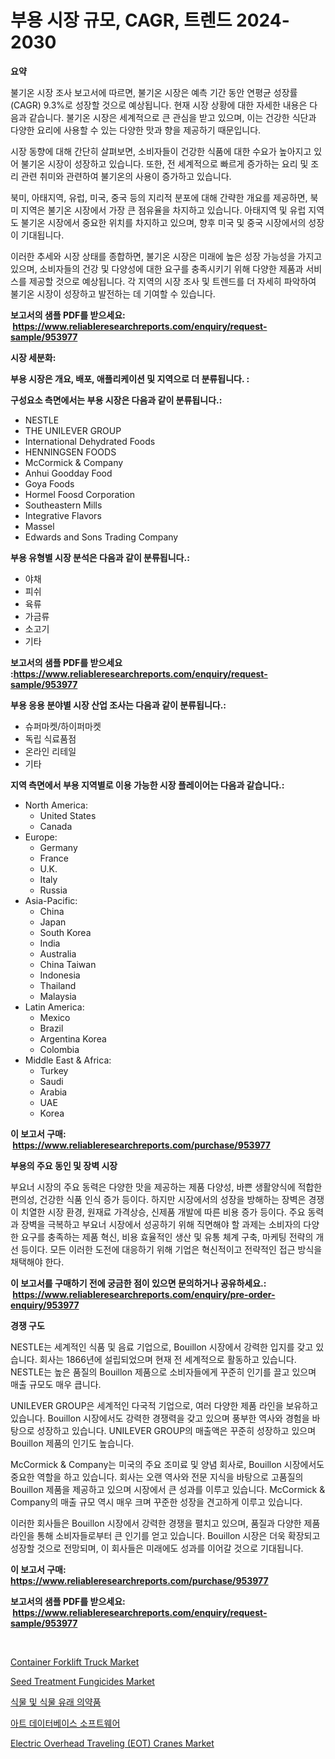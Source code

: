 <p><h1>부용 시장 규모, CAGR, 트렌드 2024-2030</h1></p><p><strong>요약</strong></p>
<p><p>불기온 시장 조사 보고서에 따르면, 불기온 시장은 예측 기간 동안 연평균 성장률(CAGR) 9.3%로 성장할 것으로 예상됩니다. 현재 시장 상황에 대한 자세한 내용은 다음과 같습니다. 불기온 시장은 세계적으로 큰 관심을 받고 있으며, 이는 건강한 식단과 다양한 요리에 사용할 수 있는 다양한 맛과 향을 제공하기 때문입니다.</p><p>시장 동향에 대해 간단히 살펴보면, 소비자들이 건강한 식품에 대한 수요가 높아지고 있어 불기온 시장이 성장하고 있습니다. 또한, 전 세계적으로 빠르게 증가하는 요리 및 조리 관련 취미와 관련하여 불기온의 사용이 증가하고 있습니다.</p><p>북미, 아태지역, 유럽, 미국, 중국 등의 지리적 분포에 대해 간략한 개요를 제공하면, 북미 지역은 불기온 시장에서 가장 큰 점유율을 차지하고 있습니다. 아태지역 및 유럽 지역도 불기온 시장에서 중요한 위치를 차지하고 있으며, 향후 미국 및 중국 시장에서의 성장이 기대됩니다.</p><p>이러한 추세와 시장 상태를 종합하면, 불기온 시장은 미래에 높은 성장 가능성을 가지고 있으며, 소비자들의 건강 및 다양성에 대한 요구를 충족시키기 위해 다양한 제품과 서비스를 제공할 것으로 예상됩니다. 각 지역의 시장 조사 및 트렌드를 더 자세히 파악하여 불기온 시장이 성장하고 발전하는 데 기여할 수 있습니다.</p></p>
<p><strong>보고서의 샘플 PDF를 받으세요: &nbsp;<a href="https://www.reliableresearchreports.com/enquiry/request-sample/953977">https://www.reliableresearchreports.com/enquiry/request-sample/953977</a></strong></p>
<p><strong>시장 세분화:</strong></p>
<p><strong> 부용 시장은 개요, 배포, 애플리케이션 및 지역으로 더 분류됩니다. :</strong></p>
<p><strong>구성요소 측면에서는 부용 시장은 다음과 같이 분류됩니다.:</strong></p>
<p><ul><li>NESTLE</li><li>THE UNILEVER GROUP</li><li>International Dehydrated Foods</li><li>HENNINGSEN FOODS</li><li>McCormick & Company</li><li>Anhui Goodday Food</li><li>Goya Foods</li><li>Hormel Foosd Corporation</li><li>Southeastern Mills</li><li>Integrative Flavors</li><li>Massel</li><li>Edwards and Sons Trading Company</li></ul></p>
<p><strong> 부용 유형별 시장 분석은 다음과 같이 분류됩니다.:</strong></p>
<p><ul><li>야채</li><li>피쉬</li><li>육류</li><li>가금류</li><li>소고기</li><li>기타</li></ul></p>
<p><strong>보고서의 샘플 PDF를 받으세요 :<a href="https://www.reliableresearchreports.com/enquiry/request-sample/953977">https://www.reliableresearchreports.com/enquiry/request-sample/953977</a></strong></p>
<p><strong> 부용 응용 분야별 시장 산업 조사는 다음과 같이 분류됩니다.:</strong></p>
<p><ul><li>슈퍼마켓/하이퍼마켓</li><li>독립 식료품점</li><li>온라인 리테일</li><li>기타</li></ul></p>
<p><strong>지역 측면에서 부용 지역별로 이용 가능한 시장 플레이어는 다음과 같습니다.:</strong></p>
<p><ul>
    <li>
        North America:
        <ul>
            <li>United States</li>
            <li>Canada</li>
        </ul>
    </li>
    <li>
        Europe:
        <ul>
            <li>Germany</li>
            <li>France</li>
            <li>U.K.</li>
            <li>Italy</li>
            <li>Russia</li>
        </ul>
    </li>
    <li>
        Asia-Pacific:
        <ul>
            <li>China</li>
            <li>Japan</li>
            <li>South Korea</li>
            <li>India</li>
            <li>Australia</li>
            <li>China Taiwan</li>
            <li>Indonesia</li>
            <li>Thailand</li>
            <li>Malaysia</li>
        </ul>
    </li>
    <li>
        Latin America:
        <ul>
            <li>Mexico</li>
            <li>Brazil</li>
            <li>Argentina Korea</li>
            <li>Colombia</li>
        </ul>
    </li>
    <li>
        Middle East & Africa:
        <ul>
            <li>Turkey</li>
            <li>Saudi</li>
            <li>Arabia</li>
            <li>UAE</li>
            <li>Korea</li>
        </ul>
    </li>
    </ul></p>
<p><strong>이 보고서 구매: &nbsp;<a href="https://www.reliableresearchreports.com/purchase/953977">https://www.reliableresearchreports.com/purchase/953977</a></strong></p>
<p><strong>부용의 주요 동인 및 장벽 시장</strong></p>
<p><p>부요너 시장의 주요 동력은 다양한 맛을 제공하는 제품 다양성, 바쁜 생활양식에 적합한 편의성, 건강한 식품 인식 증가 등이다. 하지만 시장에서의 성장을 방해하는 장벽은 경쟁이 치열한 시장 환경, 원재료 가격상승, 신제품 개발에 따른 비용 증가 등이다. 주요 동력과 장벽을 극복하고 부요너 시장에서 성공하기 위해 직면해야 할 과제는 소비자의 다양한 요구를 충족하는 제품 혁신, 비용 효율적인 생산 및 유통 체계 구축, 마케팅 전략의 개선 등이다. 모든 이러한 도전에 대응하기 위해 기업은 혁신적이고 전략적인 접근 방식을 채택해야 한다.</p></p>
<p><strong>이 보고서를 구매하기 전에 궁금한 점이 있으면 문의하거나 공유하세요.: &nbsp;<a href="https://www.reliableresearchreports.com/enquiry/pre-order-enquiry/953977">https://www.reliableresearchreports.com/enquiry/pre-order-enquiry/953977</a></strong></p>
<p><strong>경쟁 구도</strong></p>
<p><p>NESTLE는 세계적인 식품 및 음료 기업으로, Bouillon 시장에서 강력한 입지를 갖고 있습니다. 회사는 1866년에 설립되었으며 현재 전 세계적으로 활동하고 있습니다. NESTLE는 높은 품질의 Bouillon 제품으로 소비자들에게 꾸준히 인기를 끌고 있으며 매출 규모도 매우 큽니다.</p><p>UNILEVER GROUP은 세계적인 다국적 기업으로, 여러 다양한 제품 라인을 보유하고 있습니다. Bouillon 시장에서도 강력한 경쟁력을 갖고 있으며 풍부한 역사와 경험을 바탕으로 성장하고 있습니다. UNILEVER GROUP의 매출액은 꾸준히 성장하고 있으며 Bouillon 제품의 인기도 높습니다.</p><p>McCormick & Company는 미국의 주요 조미료 및 양념 회사로, Bouillon 시장에서도 중요한 역할을 하고 있습니다. 회사는 오랜 역사와 전문 지식을 바탕으로 고품질의 Bouillon 제품을 제공하고 있으며 시장에서 큰 성과를 이루고 있습니다. McCormick & Company의 매출 규모 역시 매우 크며 꾸준한 성장을 견고하게 이루고 있습니다.</p><p>이러한 회사들은 Bouillon 시장에서 강력한 경쟁을 펼치고 있으며, 품질과 다양한 제품 라인을 통해 소비자들로부터 큰 인기를 얻고 있습니다. Bouillon 시장은 더욱 확장되고 성장할 것으로 전망되며, 이 회사들은 미래에도 성과를 이어갈 것으로 기대됩니다.</p></p>
<p><strong>이 보고서 구매: &nbsp; <a href="https://www.reliableresearchreports.com/purchase/953977">https://www.reliableresearchreports.com/purchase/953977</a></strong></p>
<p><strong>보고서의 샘플 PDF를 받으세요: &nbsp;<a href="https://www.reliableresearchreports.com/enquiry/request-sample/953977">https://www.reliableresearchreports.com/enquiry/request-sample/953977</a></strong><strong></strong></p>
<p>&nbsp;</p>
<p><p><a href="https://github.com/yoshih12/Market-Research-Report-List-2/blob/main/container-forklift-truck-market.md">Container Forklift Truck Market</a></p><p><a href="https://view.publitas.com/reportprime-1/global-seed-treatment-fungicides-market-by-types-applications-and-major-players-with-regional-growth-rate-analysis-and-development-situation-from-2024-to-2031/">Seed Treatment Fungicides Market</a></p><p><a href="https://github.com/nuekbpymrrz5/Market-Research-Report-List-1/blob/main/4925332185014.md">식물 및 식물 유래 의약품</a></p><p><a href="https://medium.com/@juanfeeney98978/%EC%98%88%EC%88%A0-%EB%8D%B0%EC%9D%B4%ED%84%B0%EB%B2%A0%EC%9D%B4%EC%8A%A4-%EC%86%8C%ED%94%84%ED%8A%B8%EC%9B%A8%EC%96%B4-%EC%8B%9C%EC%9E%A5-2031%EB%85%84%EA%B9%8C%EC%A7%80%EC%9D%98-%EB%8F%99%ED%96%A5-%EC%98%88%EC%B8%A1-%EB%B0%8F-%EA%B2%BD%EC%9F%81-%EB%B6%84%EC%84%9D-7da7c86bd49f">아트 데이터베이스 소프트웨어</a></p><p><a href="https://github.com/castoriffic/Market-Research-Report-List-3/blob/main/electric-overhead-traveling-eot-cranes-market.md">Electric Overhead Traveling (EOT) Cranes Market</a></p></p>